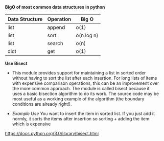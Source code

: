 **BigO of most common data structures in python** 


|Data Structure  |Operation  |Big O |
|---------|---------|---------|
|list     |append      |o(1)         |
|list     |sort   | o(n log n)        |
|list     |search     |    o(n)     | 
|dict     |get   |   o(1)      |


**Use Bisect**

- This module provides support for maintaining a list in sorted order without having to sort the list after each insertion. For long lists of items with expensive comparison operations, this can be an improvement over the more common approach. The module is called bisect because it uses a basic bisection algorithm to do its work. The source code may be most useful as a working example of the algorithm (the boundary conditions are already right!).

- *Example Use* You want to insert the item in sorted list. If you just add it normly, it sorts the items after insertion so sorting + adding the item which is expensive
 
https://docs.python.org/3.0/library/bisect.html

